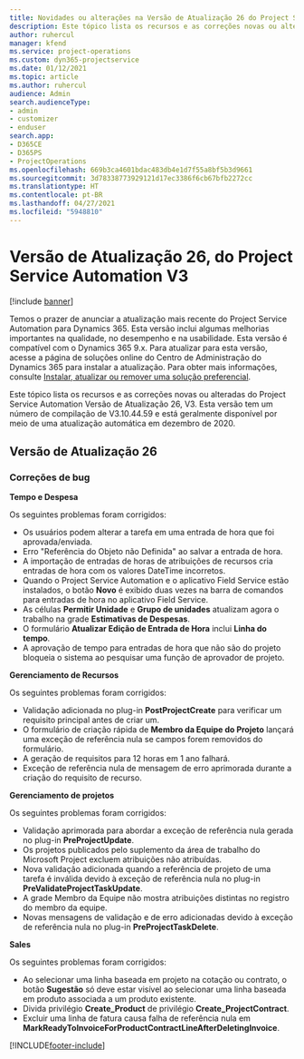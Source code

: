 ```yaml
---
title: Novidades ou alterações na Versão de Atualização 26 do Project Service Automation V3
description: Este tópico lista os recursos e as correções novas ou alteradas disponíveis na Versão de Atualização 26 do Project Service Automation V3.
author: ruhercul
manager: kfend
ms.service: project-operations
ms.custom: dyn365-projectservice
ms.date: 01/12/2021
ms.topic: article
ms.author: ruhercul
audience: Admin
search.audienceType:
- admin
- customizer
- enduser
search.app:
- D365CE
- D365PS
- ProjectOperations
ms.openlocfilehash: 669b3ca4601bdac483db4e1d7f55a8bf5b3d9661
ms.sourcegitcommit: 3d78338773929121d17ec3386f6cb67bfb2272cc
ms.translationtype: HT
ms.contentlocale: pt-BR
ms.lasthandoff: 04/27/2021
ms.locfileid: "5948810"
---
```

# <a name="project-service-automation-update-release-26-v3"></a>Versão de Atualização 26, do Project Service Automation V3

[!include [banner](../includes/psa-now-project-operations.md)]

Temos o prazer de anunciar a atualização mais recente do Project Service Automation para Dynamics 365. Esta versão inclui algumas melhorias importantes na qualidade, no desempenho e na usabilidade. Esta versão é compatível com o Dynamics 365 9.x. Para atualizar para esta versão, acesse a página de soluções online do Centro de Administração do Dynamics 365 para instalar a atualização. Para obter mais informações, consulte [Instalar, atualizar ou remover uma solução preferencial](/power-platform/admin/install-remove-preferred-solution).

Este tópico lista os recursos e as correções novas ou alteradas do Project Service Automation Versão de Atualização 26, V3. Esta versão tem um número de compilação de V3.10.44.59 e está geralmente disponível por meio de uma atualização automática em dezembro de 2020.

## <a name="update-release-26"></a>Versão de Atualização 26

### <a name="bug-fixes"></a>Correções de bug

**Tempo e Despesa**

Os seguintes problemas foram corrigidos:

- Os usuários podem alterar a tarefa em uma entrada de hora que foi aprovada/enviada.
- Erro "Referência do Objeto não Definida" ao salvar a entrada de hora.
- A importação de entradas de horas de atribuições de recursos cria entradas de hora com os valores DateTime incorretos.
- Quando o Project Service Automation e o aplicativo Field Service estão instalados, o botão **Novo** é exibido duas vezes na barra de comandos para entradas de hora no aplicativo Field Service.
- As células **Permitir Unidade** e **Grupo de unidades** atualizam agora o trabalho na grade **Estimativas de Despesas**.
- O formulário **Atualizar Edição de Entrada de Hora** inclui **Linha do tempo**.
- A aprovação de tempo para entradas de hora que não são do projeto bloqueia o sistema ao pesquisar uma função de aprovador de projeto.

**Gerenciamento de Recursos**

Os seguintes problemas foram corrigidos:

- Validação adicionada no plug-in **PostProjectCreate** para verificar um requisito principal antes de criar um.
- O formulário de criação rápida de **Membro da Equipe do Projeto** lançará uma exceção de referência nula se campos forem removidos do formulário.
- A geração de requisitos para 12 horas em 1 ano falhará.
- Exceção de referência nula de mensagem de erro aprimorada durante a criação do requisito de recurso.

**Gerenciamento de projetos**

Os seguintes problemas foram corrigidos:

- Validação aprimorada para abordar a exceção de referência nula gerada no plug-in **PreProjectUpdate**.
- Os projetos publicados pelo suplemento da área de trabalho do Microsoft Project excluem atribuições não atribuídas.
- Nova validação adicionada quando a referência de projeto de uma tarefa é inválida devido à exceção de referência nula no plug-in **PreValidateProjectTaskUpdate**.
- A grade Membro da Equipe não mostra atribuições distintas no registro do membro da equipe.
- Novas mensagens de validação e de erro adicionadas devido à exceção de referência nula no plug-in **PreProjectTaskDelete**.

**Sales**

Os seguintes problemas foram corrigidos:

- Ao selecionar uma linha baseada em projeto na cotação ou contrato, o botão **Sugestão** só deve estar visível ao selecionar uma linha baseada em produto associada a um produto existente.
- Divida privilégio **Create_Product** de privilégio **Create_ProjectContract**.
- Excluir uma linha de fatura causa falha de referência nula em **MarkReadyToInvoiceForProductContractLineAfterDeletingInvoice**.


[!INCLUDE[footer-include](../includes/footer-banner.md)]